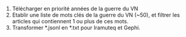 1. Télécharger en priorité années de la guerre du VN
2. Etablir une liste de mots clés de la guerre du VN (~50), et filtrer les articles qui contiennent 1 ou plus de ces mots.
3. Transformer *.jsonl en *.txt pour Iramuteq et Gephi.